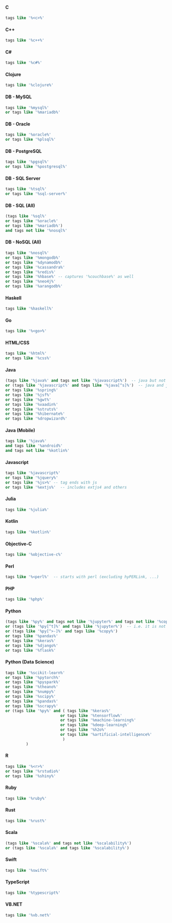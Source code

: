 #### C
```sql
tags like '%<c>%'
```

#### C++
```sql
tags like '%c++%'
```

#### C#
```sql
tags like '%c#%'
```

#### Clojure
```sql
tags like '%clojure%'
```


#### DB - MySQL
```sql
tags like '%mysql%'
or tags like '%mariadb%'
```

#### DB - Oracle
```sql
tags like '%oracle%'
or tags like '%plsql%'
```

#### DB - PostgreSQL
```sql
tags like '%pgsql%' 
or tags like '%postgresql%'
```

#### DB - SQL Server
```sql
tags like '%tsql%' 
or tags like '%sql-server%'
```

#### DB - SQL (All)
```sql
(tags like '%sql%' 
or tags like '%oracle%'
or tags like '%mariadb%')
and tags not like '%nosql%'
```

#### DB - NoSQL (All)
```sql
tags like '%nosql%'
or tags like '%mongodb%'
or tags like '%dynamodb%'
or tags like '%cassandra%'
or tags like '%redis%'
or tags like '%hbase%' -- captures '%couchbase%' as well
or tags like '%neo4j%'
or tags like '%arangodb%'
```

#### Haskell
```sql
tags like '%haskell%'
```

#### Go
```sql
tags like '%<go>%'
```

#### HTML/CSS
```sql
tags like '%html%'
or tags like '%css%'
```

#### Java
```sql
(tags like '%java%' and tags not like '%javascript%')  -- java but not javascript
or (tags like '%javascript%' and tags like '%java[^s]%')  -- java and javascript
or tags like '%spring%'
or tags like '%jsf%'
or tags like '%gwt%'
or tags like '%vaadin%'
or tags like '%struts%'
or tags like '%hibernate%'
or tags like '%dropwizard%'
```

#### Java (Mobile)
```sql
tags like '%java%' 
and tags like '%android%' 
and tags not like '%kotlin%'
```

#### Javascript
```sql
tags like '%javascript%' 
or tags like '%jquery%' 
or tags like '%js>%' -- tag ends with js
or tags like '%extjs%'  -- includes extjs4 and others
```

#### Julia
```sql
tags like '%julia%'
```

#### Kotlin
```sql
tags like '%kotlin%'
```

#### Objective-C
```sql
tags like '%objective-c%'
```

#### Perl
```sql
tags like '%<perl%'  -- starts with perl (excluding hyPERLink, ...)
```

#### PHP
```sql
tags like '%php%'
```

#### Python
```sql
(tags like '%py%' and tags not like '%jupyter%' and tags not like '%copy%' and tags not like '%Capybara%' ) 
or (tags like '%py[^t]%' and tags like '%jupyter%')  -- i.e. it is not just jupyter, it has something else py-like as well
or (tags like '%py[^>-]%' and tags like '%copy%') 
or tags like '%pandas%'
or tags like '%keras%'
or tags like '%django%'
or tags like '%flask%'
```

#### Python (Data Science)
```sql
tags like '%scikit-learn%'
or tags like '%pytorch%'
or tags like '%pyspark%' 
or tags like '%theano%'
or tags like '%numpy%'
or tags like '%scipy%'
or tags like '%pandas%' 
or tags like '%scrapy%'
or (tags like '%py%' and ( tags like '%keras%' 
                        or tags like '%tensorflow%'
                        or tags like '%machine-learning%'
                        or tags like '%deep-learning%'
                        or tags like '%h2o%'
                        or tags like '%artificial-intelligence%'
                         )
         )
```

#### R
```sql
tags like '%<r>%'
or tags like '%rstudio%'
or tags like '%shiny%'
```

#### Ruby
```sql
tags like '%ruby%'
```

#### Rust
```sql
tags like '%rust%'
```


#### Scala
```sql
(tags like '%scala%' and tags not like '%scalability%') 
or (tags like '%scala%' and tags like '%scalability%')
```

#### Swift
```sql
tags like '%swift%'
```

#### TypeScript
```sql
tags like '%typescript%'
```

#### VB.NET
```sql
tags like '%vb.net%'
```

